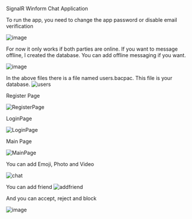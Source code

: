 SignalR Winform Chat Application

To run the app, you need to change the app password or disable email verification

![image](https://github.com/user-attachments/assets/9c54e351-6901-4217-b614-78bc445b6d63)



For now it only works if both parties are online. If you want to message offline, I created the database. You can add offline messaging if you want.


![image](https://github.com/user-attachments/assets/0169cc13-6e85-4b39-ad11-78fd7c5792eb)



In the above files there is a file named users.bacpac. This file is your database.
![users](https://github.com/user-attachments/assets/9f614144-91ee-43cd-bcde-cc3b32107c97)


Register Page

![RegisterPage](https://github.com/user-attachments/assets/27ce6d49-b2a1-40c7-8d6d-a18e2a8a91e2)

LoginPage 

![LoginPage](https://github.com/user-attachments/assets/3ff270cf-6e13-4e0c-89af-3cd9a532acf1)

Main Page

![MainPage](https://github.com/user-attachments/assets/8979a555-a99c-4574-b713-f142e8dadcf8)

You can add Emoji, Photo and Video


![chat](https://github.com/user-attachments/assets/334b40a5-7d89-4bd2-ac37-3dd4e2e0245f)

You can add friend
![addfriend](https://github.com/user-attachments/assets/686ae809-e08f-478d-b039-9d7a63ab4d52)

And you can accept, reject and block

![image](https://github.com/user-attachments/assets/d0180b7c-7644-4ca2-b873-3d2d34cbd636)


